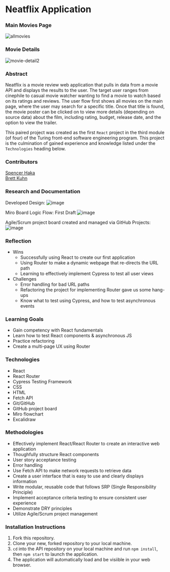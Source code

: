 # Neatflix Application

### Main Movies Page
![allmovies](https://user-images.githubusercontent.com/74210902/207123100-00d3d537-9555-4c4f-a903-8e6d8b9a43e6.gif)

### Movie Details
![movie-detail2](https://user-images.githubusercontent.com/74210902/207125035-9cc0c133-f01b-4c3f-9177-8161c1b91622.gif)

### Abstract
Neatflix is a movie review web application that pulls in data from a movie API and displays the results to the user. The target user ranges from cinephile to casual movie watcher wanting to find a movie to watch based on its ratings and reviews. The user flow first shows all movies on the main page, where the user may search for a specific title. Once that title is found, the movie poster can be clicked on to view more details (depending on source data) about the film, including rating, budget, release date, and the option to view the trailer.

This paired project was created as the first `React` project in the third module (of four) of the Turing front-end software engineering program. This project is the culmination of gained experience and knowledge listed under the `Technologies` heading below.

### Contributors
[Spencer Haka](https://github.com/Speekins)<br>
[Brett Kuhn](https://github.com/bkuhn2)

### Research and Documentation 
Developed Design:
![image](https://user-images.githubusercontent.com/74210902/207098215-b69a800f-e948-49d6-9486-5dc8f714ca4e.png)


Miro Board Logic Flow:
First Draft
![image](https://user-images.githubusercontent.com/74210902/207098450-21590fb0-d428-4c59-8b74-a2ca97ea827d.png)

Agile/Scrum project board created and managed via GitHub Projects:
![image](https://user-images.githubusercontent.com/74210902/207098755-24a8ab4c-3a94-461d-b181-6fbcdafe7eb6.png)

### Reflection
- Wins
  - Successfully using React to create our first application
  - Using Router to make a dynamic webpage that re-directs the URL path
  - Learning to effectively implement Cypress to test all user views
- Challenges
  - Error handling for bad URL paths
  - Refactoring the project for implementing Router gave us some hang-ups
  - Know what to test using Cypress, and how to test asynchronous events

### Learning Goals
- Gain competency with React fundamentals
- Learn how to test React components & asynchronous JS
- Practice refactoring
- Create a multi-page UX using Router

### Technologies
- React
- React Router
- Cypress Testing Framework
- CSS
- HTML
- Fetch API 
- Git/GitHub
- GitHub project board
- Miro flowchart
- Excalidraw

### Methodologies
- Effectively implement React/React Router to create an interactive web application
- Thoughfully structure React components
- User story acceptance testing
- Error handling
- Use Fetch API to make network requests to retrieve data
- Create a user interface that is easy to use and clearly displays information
- Write modular, reusable code that follows SRP (Single Responsibility Principle)
- Implement acceptance criteria testing to ensure consistent user experience
- Demonstrate DRY principles 
- Utilize Agile/Scrum project management 

### Installation Instructions
1. Fork this repository.
2. Clone your new, forked repository to your local machine.
3. `cd` into the API repository on your local machine and run `npm install`, then `npm start` to launch the application.
4. The application will automatically load and be visiible in your web browser.
